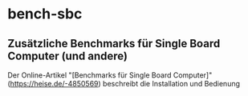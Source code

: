 # bench-sbc
## Zusätzliche Benchmarks für Single Board Computer (und andere)

Der Online-Artikel "[Benchmarks für Single Board Computer]" (https://heise.de/-4850569) beschreibt die Installation und Bedienung


  
